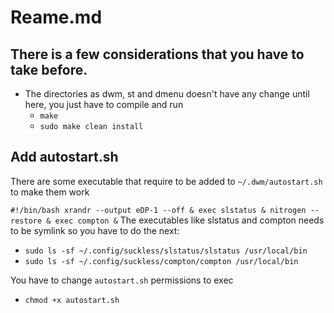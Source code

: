 # Reame.md

## There is a few considerations that you have to take before.

- The directories as dwm, st and dmenu doesn't have any change until here, you just have to compile and run
    - `make`
    - `sudo make clean install`

## Add autostart.sh

There are some executable that require to be added to `~/.dwm/autostart.sh` to make them work

`
#!/bin/bash
xrandr --output eDP-1 --off &
exec slstatus &
nitrogen --restore &
exec compton &
`
The executables like slstatus and compton needs to be symlink so you have to do the next:

- `sudo ls -sf ~/.config/suckless/slstatus/slstatus /usr/local/bin`
- `sudo ls -sf ~/.config/suckless/compton/compton /usr/local/bin`

You have to change `autostart.sh` permissions to exec

- `chmod +x autostart.sh`
